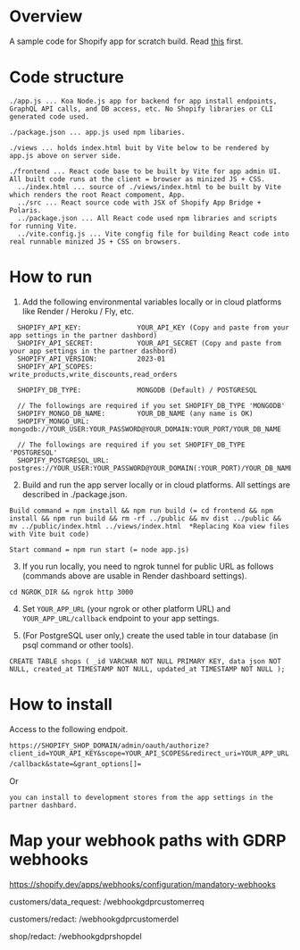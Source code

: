# Overview
A sample code for Shopify app for scratch build. Read [this](https://shopify.dev/apps/auth/oauth/getting-started) first.


# Code structure

```
./app.js ... Koa Node.js app for backend for app install endpoints, GraphQL API calls, and DB access, etc. No Shopify libraries or CLI generated code used.

./package.json ... app.js used npm libaries.

./views ... holds index.html buit by Vite below to be rendered by app.js above on server side.

./frontend ... React code base to be built by Vite for app admin UI. All built code runs at the client = browser as minized JS + CSS.
  ../index.html ... source of ./views/index.html to be built by Vite which renders the root React compoment, App.
  ../src ... React source code with JSX of Shopify App Bridge + Polaris.
  ../package.json ... All React code used npm libraries and scripts for running Vite.
  ../vite.config.js ... Vite congfig file for building React code into real runnable minized JS + CSS on browsers.
```

# How to run

1. Add the following environmental variables locally or in cloud platforms like Render / Heroku / Fly, etc.

```
  SHOPIFY_API_KEY:              YOUR_API_KEY (Copy and paste from your app settings in the partner dashbord)
  SHOPIFY_API_SECRET:           YOUR_API_SECRET (Copy and paste from your app settings in the partner dashbord)
  SHOPIFY_API_VERSION:          2023-01
  SHOPIFY_API_SCOPES:           write_products,write_discounts,read_orders

  SHOPIFY_DB_TYPE:              MONGODB (Default) / POSTGRESQL

  // The followings are required if you set SHOPIFY_DB_TYPE 'MONGODB'
  SHOPIFY_MONGO_DB_NAME:        YOUR_DB_NAME (any name is OK)
  SHOPIFY_MONGO_URL:            mongodb://YOUR_USER:YOUR_PASSWORD@YOUR_DOMAIN:YOUR_PORT/YOUR_DB_NAME

  // The followings are required if you set SHOPIFY_DB_TYPE 'POSTGRESQL'
  SHOPIFY_POSTGRESQL_URL:       postgres://YOUR_USER:YOUR_PASSWORD@YOUR_DOMAIN(:YOUR_PORT)/YOUR_DB_NAME
```

2. Build and run the app server locally or in cloud platforms. All settings are described in ./package.json.

```
Build command = npm install && npm run build (= cd frontend && npm install && npm run build && rm -rf ../public && mv dist ../public && mv ../public/index.html ../views/index.html  *Replacing Koa view files with Vite buit code)

Start command = npm run start (= node app.js)
```

3. If you run locally, you need to ngrok tunnel for public URL as follows (commands above are usable in Render dashboard settings).

```
cd NGROK_DIR && ngrok http 3000
```

4. Set `YOUR_APP_URL` (your ngrok or other platform URL) and `YOUR_APP_URL/callback` endpoint to your app settings.

5. (For PostgreSQL user only,) create the used table in tour database (in psql command or other tools).

```
CREATE TABLE shops ( _id VARCHAR NOT NULL PRIMARY KEY, data json NOT NULL, created_at TIMESTAMP NOT NULL, updated_at TIMESTAMP NOT NULL );
```

# How to install

Access to the following endpoit.

`https://SHOPIFY_SHOP_DOMAIN/admin/oauth/authorize?client_id=YOUR_API_KEY&scope=YOUR_API_SCOPES&redirect_uri=YOUR_APP_URL/callback&state=&grant_options[]=`　

Or 

`you can install to development stores from the app settings in the partner dashbard.`

# Map your webhook paths with GDRP webhooks
https://shopify.dev/apps/webhooks/configuration/mandatory-webhooks

customers/data_request:  /webhookgdprcustomerreq

customers/redact:  /webhookgdprcustomerdel

shop/redact:  /webhookgdprshopdel






